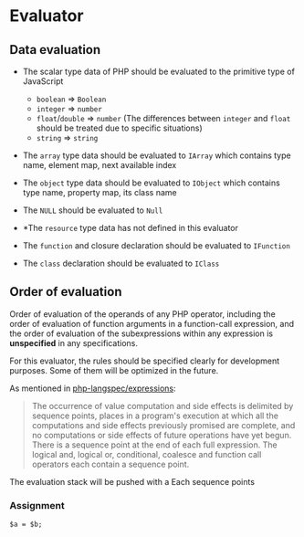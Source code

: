 # Evaluator

## Data evaluation
- The scalar type data of PHP should be evaluated to the primitive type of JavaScript
  - `boolean` => `Boolean`
  - `integer` => `number`
  - `float`/`double` => `number` (The differences between `integer` and `float` should be treated due to specific situations)
  - `string` => `string`

- The `array` type data should be evaluated to `IArray` which contains type name, element map, next available index
- The `object` type data should be evaluated to `IObject` which contains type name, property map, its class name
- The `NULL` should be evaluated to `Null`
- *The `resource` type data has not defined in this evaluator

- The `function` and closure declaration should be evaluated to `IFunction`
- The `class` declaration should be evaluated to `IClass`

## Order of evaluation
Order of evaluation of the operands of any PHP operator, including the order of evaluation of function arguments in a function-call expression, and the order of evaluation of the subexpressions within any expression is **unspecified** in any specifications.

For this evaluator, the rules should be specified clearly for development purposes. Some of them will be optimized in the future.

As mentioned in [php-langspec/expressions](https://github.com/php/php-langspec/blob/master/spec/10-expressions.md#general): 
> The occurrence of value computation and side effects is delimited by sequence points, places in a program's execution at which all the computations and side effects previously promised are complete, and no computations or side effects of future operations have yet begun. There is a sequence point at the end of each full expression. The logical and, logical or, conditional, coalesce and function call operators each contain a sequence point.

The evaluation stack will be pushed with a Each sequence points

### Assignment
`$a = $b;`







